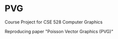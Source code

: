 # PVG
Course Project for CSE 528 Computer Graphics

Reproducing paper "Poisson Vector Graphics (PVG)"

